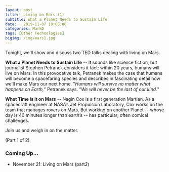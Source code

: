 ```yaml
---
layout: post
title:  Living on Mars (1)
subtitle: What a Planet Needs to Sustain Life
date:   2019-11-07 19:00:00
categories: MarkD 
tags: [Other Technologies]
bigimg: /img/mars1.jpg
---
```

Tonight, we'll show and discuss two TED talks dealing with living on Mars.

**What a Planet Needs to Sustain Life** -- It sounds like science fiction, but journalist Stephen Petranek considers it fact: within 20 years, humans will live on Mars. In this provocative talk, Petranek makes the case that humans will become a spacefaring species and describes in fascinating detail how we'll make Mars our next home. "*Humans will survive no matter what happens on Earth,*" Petranek says. "*We will never be the last of our kind.*"

 
**What Time is it on Mars** -- Nagin Cox is a first generation Martian.  As a spacecraft engineer at  NASA’s Jet Propulsion Laboratory, Cox works on the team that manages rovers on Mars. But working  on another Planet -- whose day  is 40 minutes longer than earth’s -- has particular, often comical challenges.

Join us and weigh in on the matter. 

(Part 1 of 2)

### Coming Up...

* November 21: Living on Mars (part2)
